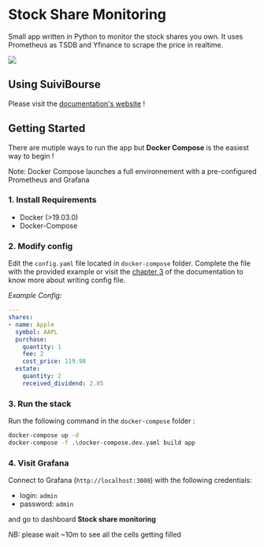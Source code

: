 
# Stock Share Monitoring

Small app written in Python to monitor the stock shares you own. It uses Prometheus as TSDB and Yfinance to scrape the price in realtime.  

![](website/static/img/screenshot.png)

## Using SuiviBourse

Please visit the [documentation's website](https://pbrissaud.github.io/suivi-bourse/docs) !

## Getting Started

There are mutiple ways to run the app but **Docker Compose** is the easiest way to begin !

Note: Docker Compose launches a full environnement with a pre-configured Prometheus and Grafana 

### 1. Install Requirements
* Docker (>19.03.0)
* Docker-Compose 

### 2. Modify config
Edit the `config.yaml` file located in `docker-compose` folder. Complete the file with the provided example or visit the [chapter 3](https://pbrissaud.github.io/suivi-bourse/docs/intro/config) of the documentation to know more about writing config file. 

*Example Config:* 
```yaml
---
shares:
- name: Apple
  symbol: AAPL
  purchase:
    quantity: 1
    fee: 2
    cost_price: 119.98
  estate:
    quantity: 2
    received_dividend: 2.85
```

### 3. Run the stack
Run the following command in the `docker-compose` folder :

```bash
docker-compose up -d
docker-compose -f .\docker-compose.dev.yaml build app
```

### 4. Visit Grafana
Connect to Grafana (`http://localhost:3000`) with the following credentials:
* login:  `admin`
* password: `admin`
    
and go to dashboard **Stock share monitoring**

*NB:* please wait ~10m to see all the cells getting filled
